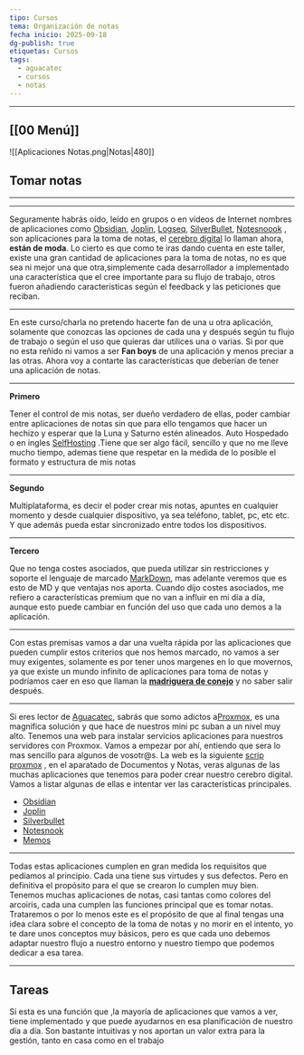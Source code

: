 ```yaml
---
tipo: Cursos
tema: Organización de notas
fecha inicio: 2025-09-18
dg-publish: true
etiquetas: Cursos
tags:
  - aguacatec
  - cursos
  - notas
---
```

---
 [[00 Menú]]
---

![[Aplicaciones Notas.png|Notas|480]]

## Tomar notas

---

---



Seguramente habrás oído, leído  en grupos o en vídeos de Internet nombres de aplicaciones como  [Obsidian](https://obsidian.md/), [Joplin](https://joplinapp.org/), [Logseq](https://logseq.com/), [SilverBullet](https://silverbullet.md/), [Notesnoook](https://notesnook.com/) , son aplicaciones para  la toma de notas, el [cerebro digital](https://search.brave.com/search?q=cerebro+digital&source=android) lo llaman ahora, **están  de moda**. Lo cierto es que como te iras dando cuenta en este taller, existe una gran cantidad de aplicaciones para la toma de notas, no es que sea ni mejor una que otra,simplemente cada desarrollador a implementado una característica que el cree importante para su flujo de trabajo, otros fueron añadiendo características según el feedback y las peticiones que reciban.


---

En este curso/charla no pretendo  hacerte fan de una u otra aplicación, solamente que conozcas las opciones de cada una y después según tu flujo de trabajo o según el uso que quieras dar utilices una o varias. Si por que  no esta reñido ni vamos a ser **Fan boys** de una aplicación y menos preciar a las otras. Ahora voy a contarte las  características que deberían de tener una aplicación de notas.

---

**Primero**

Tener  el control de mis notas, ser dueño verdadero de ellas, poder cambiar entre aplicaciones de notas sin que para ello tengamos que hacer un hechizo y esperar que la Luna y Saturno estén alineados. 
Auto Hospedado o en ingles [SelfHosting](https://selfh.st/apps/?search=notes) .Tiene que ser algo fácil, sencillo y que no me lleve mucho tiempo, ademas tiene que respetar en la medida de lo posible el  formato y estructura de mis notas


---
**Segundo**

Multiplataforma, es decir el poder crear mis notas, apuntes en cualquier momento y desde cualquier dispositivo, ya sea teléfono, tablet, pc, etc etc. Y que además pueda estar sincronizado entre todos los dispositivos. 


---
**Tercero**

Que no tenga costes asociados, que pueda utilizar sin restricciones y soporte el lenguaje de marcado [MarkDown](https://markdown.es/), mas adelante veremos que es esto  de MD y que ventajas nos  aporta. Cuando dijo costes asociados, me refiero a características premium que no van a influir en mi día a día, aunque esto puede cambiar en función del uso que cada uno demos  a la aplicación.

---
Con estas premisas vamos a dar una vuelta rápida por las aplicaciones que pueden cumplir estos criterios que nos hemos marcado, no vamos a  ser  muy exigentes, solamente es por tener unos margenes en lo que movernos, ya que existe un mundo infinito  de aplicaciones para toma de  notas y podríamos caer en eso que llaman la **[madriguera de conejo](https://en.wikipedia.org/wiki/Down_the_rabbit_hole#:~:text=%22Down%20the%20rabbit%20hole%22%20is,slowly%20entered%20the%20English%20vernacular.)** y no  saber salir después.

---
Si eres lector de [Aguacatec](https://aguacatec.es/), sabrás que somo adictos a[Proxmox](https://aguacatec.es/?s=proxmox), es una magnifica solución y que hace de nuestros mini pc suban a un nivel muy alto. Tenemos una web para instalar servicios aplicaciones para nuestros servidores con Proxmox. Vamos a empezar por ahí, entiendo que sera lo mas sencillo para algunos de vosotr@s. La web es la siguiente [scrip proxmox](https://community-scripts.github.io/ProxmoxVE/scripts) , en el aparatado de Documentos y Notas, veras algunas de las muchas aplicaciones que tenemos para poder crear nuestro cerebro digital. Vamos a listar algunas de ellas e intentar ver las características principales.


- [Obsidian](https://obsidian.md/download)
- [Joplin](https://joplinapp.org/)
- [Silverbullet](https://silverbullet.md/)
- [Notesnook](https://notesnook.com/)
- [Memos](https://www.usememos.com/docs)
---

Todas estas aplicaciones cumplen en gran medida los requisitos que pedíamos al principio. Cada una tiene sus virtudes y sus defectos. Pero en definitiva el propósito para el que se crearon lo cumplen muy bien. Tenemos muchas aplicaciones de notas, casi tantas como colores del arcoiris, cada una cumplen las funciones principal que es tomar notas. Trataremos o por lo menos este es el propósito de que al final tengas una idea clara sobre el concepto de la toma de notas y no morir en el intento, yo te dare unos conceptos muy básicos, pero es que cada uno debemos adaptar nuestro flujo a nuestro entorno y nuestro tiempo que podemos dedicar a esa tarea.

---
## Tareas 

Si esta es una función que ,la mayoría de aplicaciones que vamos a ver, tiene implementado y que puede ayudarnos en esa planificación de nuestro día a día. Son bastante intuitivas y nos aportan un valor extra para la gestión, tanto en casa como en el trabajo

